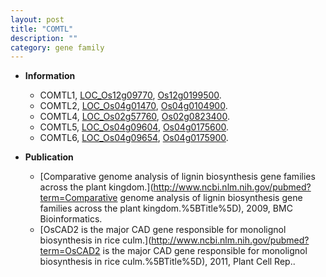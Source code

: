 ```yaml
---
layout: post
title: "COMTL"
description: ""
category: gene family
---
```


* **Information**  
    + COMTL1, [LOC_Os12g09770](http://rice.uga.edu/cgi-bin/ORF_infopage.cgi?orf=LOC_Os12g09770), [Os12g0199500](https://rapdb.dna.affrc.go.jp/locus/?name=Os12g0199500).
    + COMTL2, [LOC_Os04g01470](http://rice.uga.edu/cgi-bin/ORF_infopage.cgi?orf=LOC_Os04g01470), [Os04g0104900](https://rapdb.dna.affrc.go.jp/locus/?name=Os04g0104900).
    + COMTL4, [LOC_Os02g57760](http://rice.uga.edu/cgi-bin/ORF_infopage.cgi?orf=LOC_Os02g57760), [Os02g0823400](https://rapdb.dna.affrc.go.jp/locus/?name=Os02g0823400).
    + COMTL5, [LOC_Os04g09604](http://rice.uga.edu/cgi-bin/ORF_infopage.cgi?orf=LOC_Os04g09604), [Os04g0175600](https://rapdb.dna.affrc.go.jp/locus/?name=Os04g0175600).
    + COMTL6, [LOC_Os04g09654](http://rice.uga.edu/cgi-bin/ORF_infopage.cgi?orf=LOC_Os04g09654), [Os04g0175900](https://rapdb.dna.affrc.go.jp/locus/?name=Os04g0175900).

* **Publication**  
    + [Comparative genome analysis of lignin biosynthesis gene families across the plant kingdom.](http://www.ncbi.nlm.nih.gov/pubmed?term=Comparative genome analysis of lignin biosynthesis gene families across the plant kingdom.%5BTitle%5D), 2009, BMC Bioinformatics.
    + [OsCAD2 is the major CAD gene responsible for monolignol biosynthesis in rice culm.](http://www.ncbi.nlm.nih.gov/pubmed?term=OsCAD2 is the major CAD gene responsible for monolignol biosynthesis in rice culm.%5BTitle%5D), 2011, Plant Cell Rep..



